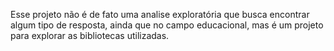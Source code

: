 Esse projeto não é de fato uma analise exploratória que busca encontrar algum tipo de resposta, ainda que no campo educacional, mas é um projeto para explorar as bibliotecas utilizadas.

